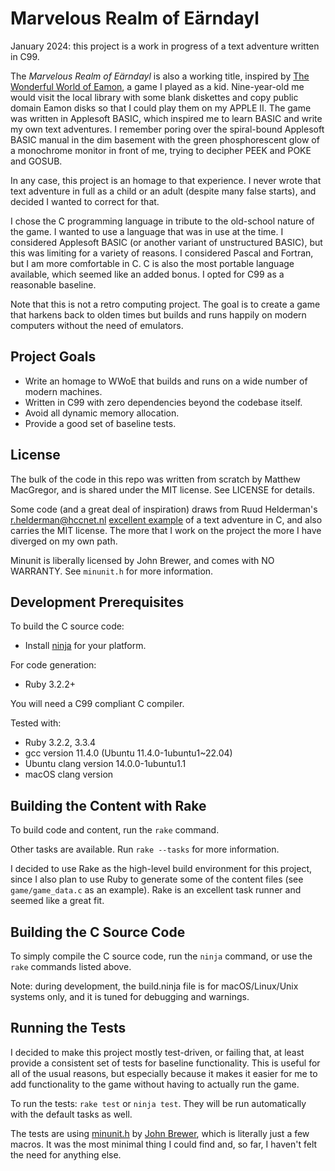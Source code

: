 # Marvelous Realm of Eärndayl

January 2024: this project is a work in progress of a text adventure written in C99.

The *Marvelous Realm of Eärndayl* is also a working title, inspired by [The Wonderful World of Eamon](https://en.wikipedia.org/wiki/Eamon_(video_game)), a game I played as a kid. Nine-year-old me would visit the local library with some blank diskettes and copy public domain Eamon disks so that I could play them on my APPLE II. The game was written in Applesoft BASIC, which inspired me to learn BASIC and write my own text adventures. I remember poring over the spiral-bound Applesoft BASIC manual in the dim basement with the green phosphorescent glow of a monochrome monitor in front of me, trying to decipher PEEK and POKE and GOSUB.

In any case, this project is an homage to that experience. I never wrote that text adventure in full as a child or an adult (despite many false starts), and decided I wanted to correct for that.

I chose the C programming language in tribute to the old-school nature of the game. I wanted to use a language that was in use at the time. I considered Applesoft BASIC (or another variant of unstructured BASIC), but this was limiting for a variety of reasons. I considered Pascal and Fortran, but I am more comfortable in C. C is also the most portable language available, which seemed like an added bonus. I opted for C99 as a reasonable baseline.

Note that this is not a retro computing project. The goal is to create a game that harkens back to olden times but builds and runs happily on modern computers without the need of emulators.

## Project Goals

- Write an homage to WWoE that builds and runs on a wide number of modern machines.
- Written in C99 with zero dependencies beyond the codebase itself.
- Avoid all dynamic memory allocation.
- Provide a good set of baseline tests.

## License

The bulk of the code in this repo was written from scratch by Matthew MacGregor, and is shared under the MIT license. See LICENSE for details.

Some code (and a great deal of inspiration) draws from Ruud Helderman's <r.helderman@hccnet.nl> [excellent example](https://helderman.github.io/htpataic/htpataic01.html) of a text adventure in C, and also carries the MIT license. The more that I work on the project the more I have diverged on my own path.

Minunit is liberally licensed by John Brewer, and comes with NO WARRANTY. See `minunit.h` for more information.

## Development Prerequisites

To build the C source code:
- Install [ninja](https://ninja-build.org/) for your platform.

For code generation:
- Ruby 3.2.2+

You will need a C99 compliant C compiler.

Tested with:
- Ruby 3.2.2, 3.3.4
- gcc version 11.4.0 (Ubuntu 11.4.0-1ubuntu1~22.04)
- Ubuntu clang version 14.0.0-1ubuntu1.1
- macOS clang version <unknown>

## Building the Content with Rake

To build code and content, run the `rake` command.

Other tasks are available. Run `rake --tasks` for more information.

I decided to use Rake as the high-level build environment for this project, since I also plan to use Ruby to generate some of the content files (see `game/game_data.c` as an example). Rake is an excellent task runner and seemed like a great fit.

## Building the C Source Code

To simply compile the C source code, run the `ninja` command, or use the `rake` commands listed above.

Note: during development, the build.ninja file is for macOS/Linux/Unix systems only, and it is tuned for debugging and warnings.

## Running the Tests

I decided to make this project mostly test-driven, or failing that, at least provide a consistent set of tests for baseline functionality. This is useful for all of the usual reasons, but especially because it makes it easier for me to add functionality to the game without having to actually run the game.

To run the tests: `rake test` or `ninja test`. They will be run automatically with the default tasks as well.

The tests are using [minunit.h](https://jera.com/techinfo/jtns/jtn002) by [John Brewer](https://jera.com/jbrewer), which is literally just a few macros. It was the most minimal thing I could find and, so far, I haven't felt the need for anything else.